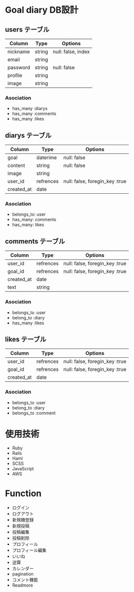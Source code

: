 # Goal diary DB設計
## users テーブル
|Column|Type|Options|
|------|----|-------|
|nickname|string|null: false, index|
|email|string||null: false|
|password|string|null: false|
|profile|string|
|image|string|
### Asociation
- has_many :diarys
- has_many :comments
- has_many :likes

## diarys テーブル
|Column|Type|Options|
|------|----|-------|
|goal|daterime|null: false|
|content|string|null: false|
|image|string|
|user_id|refrences|null: false, foregin_key :true|
|created_at|date|
### Asociation
- belongs_to: user
- has_many: comments
- has_many: likes

## comments テーブル
|Column|Type|Options|
|------|----|-------|
|user_id|refrences|null: false, foregin_key :true|
|goal_id|refrences|null: false, foregin_key :true|
|created_at|date|
|text|string||null: false|
### Asociation
- belongs_to :user
- belong_to :diary
- has_many :likes

## likes テーブル
|Column|Type|Options|
|------|----|-------|
|user_id|refrences|null: false, foregin_key :true|
|goal_id|refrences|null: false, foregin_key :true|
|created_at|date|
### Asociation
- belongs_to :user
- belong_to :diary
- belongs_to :comment

# 使用技術
- Ruby
- Rails
- Haml
- SCSS
- JavaScript
- AWS

# Function
- ログイン
- ログアウト
- 新規機登録
- 新規投稿
- 投稿編集
- 投稿削除
- プロフィール
- プロフィール編集
- いいね
- 逆算
- カレンダー
- pagination
- コメント機能
- Readmore


